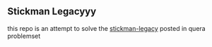 ## Stickman Legacyyy
this repo is an attempt to solve the [stickman-legacy](https://quera.org/problemset/182550/) posted in quera problemset
